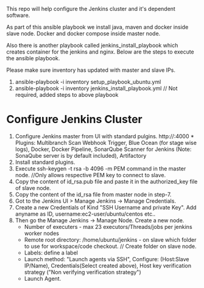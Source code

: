 This repo will help configure the Jenkins cluster and it's dependent software.

As part of this ansible playbook we install java, maven and docker inside slave node. Docker and docker compose inside master node.

Also there is another playbook called jenkins_install_playbook which creates container for the jenkins and nginx.
Below are the steps to execute the ansible playbook.

Please make sure inventory has updated with master and slave IPs.

1. ansible-playbook -i inventory setup_playbook_ubuntu.yml
2. ansible-playbook -i inventory jenkins_install_playbook.yml // Not required, added steps to above playbook

# Configure Jenkins Cluster
  
  1. Configure Jenkins master from UI with standard pulgins. http://<PublicIP>:4000
    * Plugins: Multibranch Scan Webhook Trigger, Blue Ocean (for stage wise logs), Docker, Docker Pipeline, SonarQube Scanner for Jenkins (Note: SonaQube server is by default included), Artifactory
  2. Install standard plugins.
  3. Execute ssh-keygen -t rsa -b 4096 -m PEM command in the master node. //Only allows respective PEM key to connect to slave.
  4. Copy the content of id_rsa.pub file and paste it in the authorized_key file of slave node.
  5. Copy the content of the id_rsa file from master node in step-7.
  6. Got to the Jenkins UI > Manage Jenkins -> Manage Credentials.
  7. Create a new Credentials of Kind "SSH Username and private Key". Add anyname as ID, username:ec2-user/ubuntu/centos etc..
  8. Then go the Manage Jenkins -> Manage Node. Create a new node.
      * Number of executers - max 23 executors/Threads/jobs per jenkins worker nodes
      * Remote root directory: /home/ubuntu/jenkins - on slave which folder to use for workspace/code checkout. // Create folder on slave node. 
      * Labels: define a label
      * Launch method: "Launch agents via SSH", Configure: (Host:Slave IP/Name), Credentials(Select created above), Host key verification strategy ("Non verifying verification strategy")
      * Launch Agent. 

